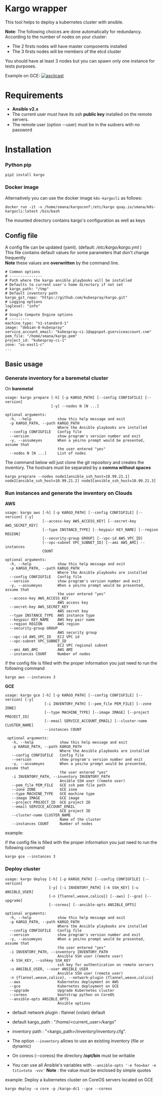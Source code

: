 Kargo wrapper
=============

This tool helps to deploy a kubernetes cluster with ansible.

**Note**: The following choices are done automatically for redundancy.
According to the number of nodes on your cluster:

-   The 2 firsts nodes will have master components installed
-   The 3 firsts nodes will be members of the etcd cluster

You should have at least 3 nodes but you can spawn only one instance for
tests purposes.

Example on GCE:
[![asciicast](https://asciinema.org/a/38yu9fh7r2lq2hd4xlvtngadp.png)](https://asciinema.org/a/38yu9fh7r2lq2hd4xlvtngadp?speed=4)

Requirements
============

-   **Ansible v2.x**
-   The current user must have its ssh **public key** installed on the
    remote servers.
-   The remote user (option --user) must be in the sudoers with no
    password

Installation
============

### Python pip

    pip2 install kargo


### Docker image
Alternatively you can use the docker image `k8s-kargocli` as follows:

    docker run -it -v /home/smana/kargoconf:/etc/kargo quay.io/smana/k8s-kargocli:latest /bin/bash

The mounted directory contains kargo's configuration as well as keys

Config file
-----------

A config file can be updated (yaml). (default: */etc/kargo/kargo.yml* ) </br>
This file contains default values for some parameters that don't change
frequently </br>
**Note** these values are **overwritten** by the command line.


    # Common options
    # ---------------
    # Path where the kargo ansible playbooks will be installed
    # Defaults to current user's home directory if not set
    # kargo_path: "/tmp"
    # Default inventory path
    kargo_git_repo: "https://github.com/kubespray/kargo.git"
    # Logging options
    loglevel: "info"
    #
    # Google Compute Engine options
    # ---------
    machine_type: "n1-standard-1"
    image: "debian-8-kubespray"
    service_account_email: "kubespray-ci-1@appspot.gserviceaccount.com"
    pem_file: "/home/smana/kargo.pem"
    project_id: "kubespray-ci-1"
    zone: "us-east1-c"
    ...

Basic usage
-----------

### Generate inventory for a baremetal cluster

On **baremetal**

    usage: kargo prepare [-h] [-p KARGO_PATH] [--config CONFIGFILE] [--version]
                         [-y] --nodes N [N ...]

    optional arguments:
      -h, --help            show this help message and exit
      -p KARGO_PATH, --path KARGO_PATH
                            Where the Ansible playbooks are installed
      --config CONFIGFILE   Config file
      --version             show program's version number and exit
      -y, --assumeyes       When a yes/no prompt would be presented, assume that
                            the user entered "yes"
      --nodes N [N ...]     List of nodes

The command below will just clone the git repository and creates the
inventory.
The hostvars must be separated by a **comma without spaces**

    kargo preprare --nodes node1[ansible_ssh_host=10.99.21.1] node2[ansible_ssh_host=10.99.21.2] node3[ansible_ssh_host=10.99.21.3]

### Run instances and generate the inventory on Clouds

**AWS**

    usage: kargo aws [-h] [-p KARGO_PATH] [--config CONFIGFILE] [--version] [-y]
                     [--access-key AWS_ACCESS_KEY] [--secret-key AWS_SECRET_KEY]
                     [--type INSTANCE_TYPE] [--keypair KEY_NAME] [--region REGION]
                     [--security-group GROUP] [--vpc-id AWS_VPC_ID]
                     [--vpc-subnet VPC_SUBNET_ID] [--ami AWS_AMI] --instances
                     COUNT

    optional arguments:
      -h, --help            show this help message and exit
      -p KARGO_PATH, --path KARGO_PATH
                            Where the Ansible playbooks are installed
      --config CONFIGFILE   Config file
      --version             show program's version number and exit
      -y, --assumeyes       When a yes/no prompt would be presented, assume that
                            the user entered "yes"
      --access-key AWS_ACCESS_KEY
                            AWS access key
      --secret-key AWS_SECRET_KEY
                            AWS secret key
      --type INSTANCE_TYPE  AWS instance type
      --keypair KEY_NAME    AWS key pair name
      --region REGION       AWS region
      --security-group GROUP
                            AWS security group
      --vpc-id AWS_VPC_ID   EC2 VPC id
      --vpc-subnet VPC_SUBNET_ID
                            EC2 VPC regional subnet
      --ami AWS_AMI         AWS AMI
      --instances COUNT     Number of nodes

if the config file is filled with the proper information you just need to run the following command

    kargo aws --instances 3

**GCE** 

    usage: kargo gce [-h] [-p KARGO_PATH] [--config CONFIGFILE] [--version] [-y]                                        
                      [-i INVENTORY_PATH] [--pem_file PEM_FILE] [--zone ZONE]
                      [--type MACHINE_TYPE] [--image IMAGE] [--project PROJECT_ID]
                      [--email SERVICE_ACCOUNT_EMAIL] [--cluster-name CLUSTER_NAME]
                      --instances COUNT
     
     optional arguments:
       -h, --help            show this help message and exit
       -p KARGO_PATH, --path KARGO_PATH
                             Where the Ansible playbooks are installed
       --config CONFIGFILE   Config file
       --version             show program's version number and exit
       -y, --assumeyes       When a yes/no prompt would be presented, assume that
                             the user entered "yes"
       -i INVENTORY_PATH, --inventory INVENTORY_PATH
                             Ansible SSH user (remote user)
       --pem_file PEM_FILE   GCE ssh pem file path
       --zone ZONE           GCE zone
       --type MACHINE_TYPE   GCE machine type
       --image IMAGE         GCE image
       --project PROJECT_ID  GCE project ID
       --email SERVICE_ACCOUNT_EMAIL
                             GCE project ID
       --cluster-name CLUSTER_NAME
                             Name of the cluster
       --instances COUNT     Number of nodes


example:

if the config file is filled with the proper information you just need to run the following command

    kargo gce --instances 3


### Deploy cluster

    usage: kargo deploy [-h] [-p KARGO_PATH] [--config CONFIGFILE] [--version]
                        [-y] [-i INVENTORY_PATH] [-k SSH_KEY] [-u ANSIBLE_USER]
                        [-n {flannel,weave,calico}] [--aws] [--gce] [--upgrade]
                        [--coreos] [--ansible-opts ANSIBLE_OPTS]
    
    optional arguments:
      -h, --help            show this help message and exit
      -p KARGO_PATH, --path KARGO_PATH
                            Where the Ansible playbooks are installed
      --config CONFIGFILE   Config file
      --version             show program's version number and exit
      -y, --assumeyes       When a yes/no prompt would be presented, assume that
                            the user entered "yes"
      -i INVENTORY_PATH, --inventory INVENTORY_PATH
                            Ansible SSH user (remote user)
      -k SSH_KEY, --sshkey SSH_KEY
                            ssh key for authentication on remote servers
      -u ANSIBLE_USER, --user ANSIBLE_USER
                            Ansible SSH user (remote user)
      -n {flannel,weave,calico}, --network-plugin {flannel,weave,calico}
      --aws                 Kubernetes deployment on AWS
      --gce                 Kubernetes deployment on GCE
      --upgrade             Upgrade Kubernetes cluster
      --coreos              bootstrap python on CoreOS
      --ansible-opts ANSIBLE_OPTS
                            Ansible options

-   default network plugin : flannel (vxlan) default
-   default kargo\_path : "/home/\<current\_user\>/kargo"
-   inventory path : "\<kargo\_path\>/inventory/inventory.cfg".
-   The option `--inventory` allows to use an existing inventory (file or dynamic)
-   On coreos (--coreos) the directory **/opt/bin** must be writable

- You can use all Ansible's variables with
`--ansible-opts '-e foo=bar -e titi=toto -vvv'`
**Note** : the value must be enclosed by simple quotes

example: Deploy a kubernetes cluster on CoreOS servers located on GCE

    kargo deploy -u core -p /kargo-dc1 --gce --coreos
